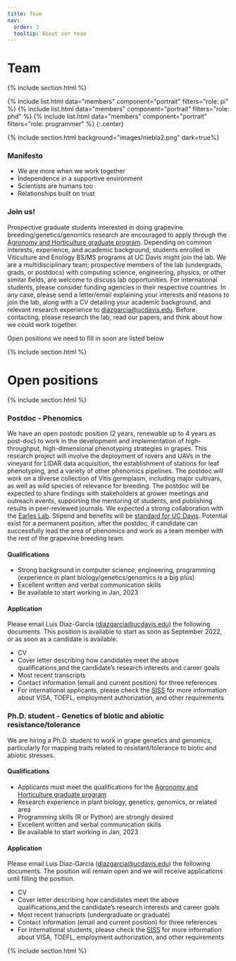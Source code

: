 ```yaml
---
title: Team
nav:
  order: 3
  tooltip: About our team
---
```


# <i class="fas fa-users"></i>Team

{% include section.html %}

{%
  include list.html
  data="members"
  component="portrait"
  filters="role: pi"
%}
{%
  include list.html
  data="members"
  component="portrait"
  filters="role: phd"
%}
{%
  include list.html
  data="members"
  component="portrait"
  filters="role: programmer"
%}
{:.center}

{% include section.html background="images/niebla2.png" dark=true%}

### Manifesto

 - We are more when we work together 
 - Independence in a supportive environment 
 - Scientists are humans too
 - Relationships built on trust

 
### Join us!
Prospective graduate students interested in doing grapevine breeding/genetics/genomics research are encouraged to apply through the [Agronomy and Horticulture graduate program](https://ggha.ucdavis.edu). Depending on common interests, experience, and academic background, students enrolled in Viticulture and Enology BS/MS programs at UC Davis might join the lab. We are a multidisciplinary team; prospective members of the lab (undergrads, grads, or postdocs) with computing science, engineering, physics, or other similar fields, are welcome to discuss lab opportunities. For international students, please consider funding agencies in their respective countries. In any case, please send a letter/email explaining your interests and reasons to join the lab, along with a CV detailing your academic background, and relevant research experience to diazgarcia@ucdavis.edu. Before contacting, please research the lab, read our papers, and think about how we could work together. 

Open positions we need to fill in soon are listed below

{% include section.html %}

# Open positions

{% include section.html %}

### Postdoc - Phenomics

We have an open postodc position (2 years, renewable up to 4 years as post-doc) to work in the development and implementation of high-throughput, high-dimensional phenotyping strategies in grapes. This research project will involve the deployment of rovers and UAVs in the vineyard for LIDAR data acquisition, the establishment of stations for leaf phenotyping, and a variety of other phenomics pipelines. The postdoc will work on a diverse collection of Vitis germplasm, including major cultivars, as well as wild species of relevance for breeding. The postdoc will be expected to share findings with stakeholders at grower meetings and outreach events, supporting the mentoring of students, and publishing results in peer-reviewed journals. We expected a strong collaboration with the [Earles Lab](https://wineserver.ucdavis.edu/people/mason-earles#/). Stipend and benefits will be [standard for UC Davis](https://gradstudies.ucdavis.edu/understanding-your-student-salary). Potential exist for a permanent position, after the postdoc, if candidate can successfully lead the area of phenomics and work as a team member with the rest of the grapevine breeding team.

#### Qualifications
 
 - Strong background in computer science, engineering, programming (experience in plant biology/genetics/genomics is a big plus)
 - Excellent written and verbal communication skills
 - Be available to start working in Jan, 2023

#### Application

Please email Luis Diaz-Garcia (diazgarcia@ucdavis.edu) the following documents. This position is available to start as soon as September 2022, or as soon as a candidate is available.

 - CV
 - Cover letter describing how candidates meet the above qualifications,and the candidate’s research interests and career goals
 - Most recent transcripts
 - Contact information (email and current position) for three references
 - For international applicants, please check the [SISS](https://siss.ucdavis.edu) for more information about VISA, TOEFL, employment authorization, and other requirements

### Ph.D. student - Genetics of biotic and abiotic resistance/tolerance

We are hiring a Ph.D. student to work in grape genetics and genomics, particularly for mapping traits related to resistant/tolerance to biotic and abiotic stresses. 

#### Qualifications
 
 - Applicants must meet the qualifications for the [Agronomy and Horticulture graduate program](https://ggha.ucdavis.edu)
 - Research experience in plant biology, genetics, genomics, or related area
 - Programming skills (R or Python) are strongly desired
 - Excellent written and verbal communication skills
 - Be available to start working in Jan, 2023

#### Application

Please email Luis Diaz-Garcia (diazgarcia@ucdavis.edu) the following documents. The position will remain open and we will receive applications until filling the position.

 - CV
 - Cover letter describing how candidates meet the above qualifications,and the candidate’s research interests and career goals
 - Most recent transcripts (undergraduate or graduate)
 - Contact information (email and current position) for three references
 - For international students, please check the [SISS](https://siss.ucdavis.edu) for more information about VISA, TOEFL, employment authorization, and other requirements

{% include section.html %}